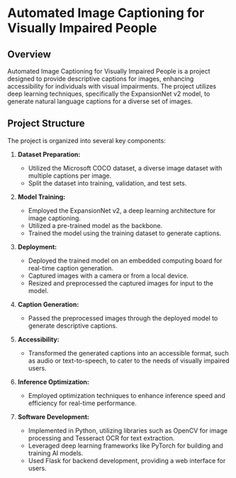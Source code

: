 # Automated Image Captioning for Visually Impaired People 

## Overview

Automated Image Captioning for Visually Impaired People is a project designed to provide descriptive captions for images, enhancing accessibility for individuals with visual impairments. The project utilizes deep learning techniques, specifically the ExpansionNet v2 model, to generate natural language captions for a diverse set of images.

## Project Structure

The project is organized into several key components:

1. **Dataset Preparation:**
   - Utilized the Microsoft COCO dataset, a diverse image dataset with multiple captions per image.
   - Split the dataset into training, validation, and test sets.

2. **Model Training:**
   - Employed the ExpansionNet v2, a deep learning architecture for image captioning.
   - Utilized a pre-trained model as the backbone.
   - Trained the model using the training dataset to generate captions.

3. **Deployment:**
   - Deployed the trained model on an embedded computing board for real-time caption generation.
   - Captured images with a camera or from a local device.
   - Resized and preprocessed the captured images for input to the model.

4. **Caption Generation:**
   - Passed the preprocessed images through the deployed model to generate descriptive captions.

5. **Accessibility:**
   - Transformed the generated captions into an accessible format, such as audio or text-to-speech, to cater to the needs of visually impaired users.

6. **Inference Optimization:**
   - Employed optimization techniques to enhance inference speed and efficiency for real-time performance.

7. **Software Development:**
   - Implemented in Python, utilizing libraries such as OpenCV for image processing and Tesseract OCR for text extraction.
   - Leveraged deep learning frameworks like PyTorch for building and training AI models.
   - Used Flask for backend development, providing a web interface for users.
